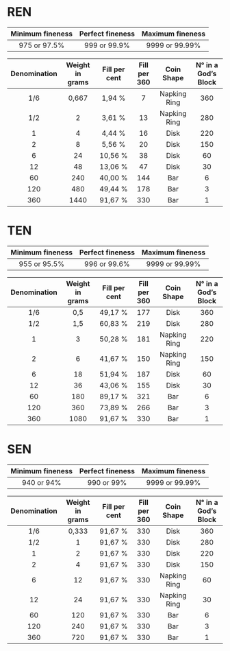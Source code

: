 
# REN
| Minimum fineness|Perfect fineness |  Maximum fineness |
| :---: | :---: | :---: |
|975 or 97.5%|999 or 99.9%|9999 or 99.99%|

| Denomination|Weight in grams |Fill per cent|Fill per 360 |Coin Shape | N° in a God’s Block |
| :---: | :---: | :---: | :---: | :---: | :---: |
|1/6|0,667|1,94 %|7|Napking Ring|360|
|1/2|2|3,61 %|13|Napking Ring|280|
|1|4|4,44 %|16|Disk|220|
|2|8|5,56 %|20|Disk|150|
|6|24|10,56 %|38|Disk|60|
|12|48|13,06 %|47|Disk|30|
|60|240|40,00 %|144|Bar|6|
|120|480|49,44 %|178|Bar|3|
|360|1440|91,67 %|330|Bar|1|

# TEN
|Minimum fineness|Perfect fineness|Maximum fineness|
| :---: | :---: | :---: |
|955 or 95.5%|996 or 99.6%|9999 or 99.99%|

Denomination|Weight in grams|Fill per cent|Fill per 360|Coin Shape|N° in a God’s Block|
| :---: | :---: | :---: | :---: | :---: | :---: |
1/6|0,5|49,17 %|177|Disk|360|
1/2|1,5|60,83 %|219|Disk|280|
1|3|50,28 %|181|Napking Ring|220|
2|6|41,67 %|150|Napking Ring|150|
6|18|51,94 %|187|Disk|60|
12|36|43,06 %|155|Disk|30|
60|180|89,17 %|321|Bar|6|
120|360|73,89 %|266|Bar|3|
360|1080|91,67 %|330|Bar|1|

# SEN
|Minimum fineness|Perfect fineness|Maximum fineness|
| :---: | :---: | :---: |
|940 or 94%|990 or 99%|9999 or 99.99%|

Denomination|Weight in grams|Fill per cent|Fill per 360|Coin Shape|N° in a God’s Block|
| :---: | :---: | :---: | :---: | :---: | :---: |
1/6|0,333|91,67 %|330|Disk|360|
1/2|1|91,67 %|330|Disk|280|
1|2|91,67 %|330|Disk|220|
2|4|91,67 %|330|Disk|150|
6|12|91,67 %|330|Napking Ring|60|
12|24|91,67 %|330|Napking Ring|30|
60|120|91,67 %|330|Bar|6|
120|240|91,67 %|330|Bar|3|
360|720|91,67 %|330|Bar|1|
